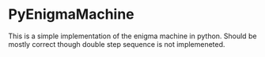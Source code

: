 # PyEnigmaMachine

This is a simple implementation of the enigma machine in python. Should be mostly correct though double step sequence is not implemeneted.
